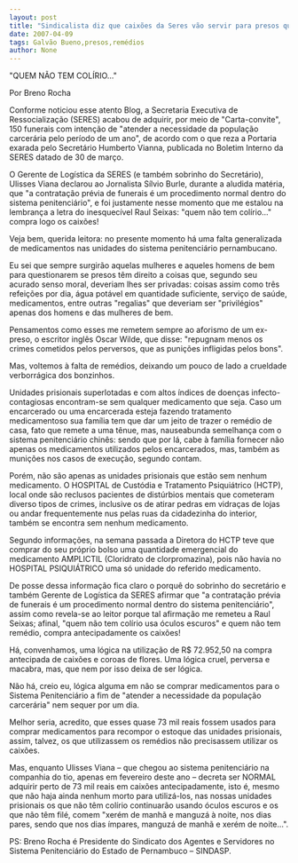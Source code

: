 ```yaml
---
layout: post
title: "Sindicalista diz que caixões da Seres vão servir para presos que vão morrer sem remédios"
date: 2007-04-09
tags: Galvão Bueno,presos,remédios
author: None
---
```




\"QUEM NÃO TEM COLÍRIO...\"


Por Breno Rocha


Conforme noticiou esse atento Blog, a Secretaria Executiva de Ressocialização (SERES) acabou de adquirir, por meio de \"Carta-convite\", 150 funerais com intenção de \"atender a necessidade da população carcerária pelo período de um ano\", de acordo com o que reza a Portaria exarada pelo Secretário Humberto Vianna, publicada no Boletim Interno da SERES datado de 30 de março.

O Gerente de Logística da SERES (e também sobrinho do Secretário), Ulisses Viana declarou ao Jornalista Sílvio Burle, durante a aludida matéria, que \"a contratação prévia de funerais é um procedimento normal dentro do sistema penitenciário\", e foi justamente nesse momento que me estalou na lembrança a letra do inesquecível Raul Seixas: \"quem não tem colírio...\" compra logo os caixões!

Veja bem, querida leitora: no presente momento há uma falta generalizada de medicamentos nas unidades do sistema penitenciário pernambucano.

Eu sei que sempre surgirão aquelas mulheres e aqueles homens de bem para questionarem se presos têm direito a coisas que, segundo seu acurado senso moral, deveriam lhes ser privadas: coisas assim como três refeições por dia, água potável em quantidade suficiente, serviço de saúde, medicamentos, entre outras \"regalias\" que deveriam ser \"privilégios\" apenas dos homens e das mulheres de bem.

Pensamentos como esses me remetem sempre ao aforismo de um ex-preso, o escritor inglês Oscar Wilde, que disse: \"repugnam menos os crimes cometidos pelos perversos, que as punições infligidas pelos bons\".

Mas, voltemos à falta de remédios, deixando um pouco de lado a crueldade verborrágica dos bonzinhos.

Unidades prisionais superlotadas e com altos índices de doenças infecto-contagiosas encontram-se sem qualquer medicamento que seja. Caso um encarcerado ou uma encarcerada esteja fazendo tratamento medicamentoso sua família tem que dar um jeito de trazer o remédio de casa, fato que remete a uma tênue, mas, nauseabunda semelhança com o sistema penitenciário chinês: sendo que por lá, cabe à família fornecer não apenas os medicamentos utilizados pelos encarcerados, mas, também as munições nos casos de execução, segundo contam.

Porém, não são apenas as unidades prisionais que estão sem nenhum medicamento. O HOSPITAL de Custódia e Tratamento Psiquiátrico (HCTP), local onde são reclusos pacientes de distúrbios mentais que cometeram diverso tipos de crimes, inclusive os de atirar pedras em vidraças de lojas ou andar frequentemente nus pelas ruas da cidadezinha do interior, também se encontra sem nenhum medicamento.

Segundo informações, na semana passada a Diretora do HCTP teve que comprar do seu próprio bolso uma quantidade emergencial do medicamento AMPLICTIL (Cloridrato de clorpromazina), pois não havia no HOSPITAL PSIQUIÁTRICO uma só unidade do referido medicamento.

De posse dessa informação fica claro o porquê do sobrinho do secretário e também Gerente de Logística da SERES afirmar que \"a contratação prévia de funerais é um procedimento normal dentro do sistema penitenciário\", assim como revela-se ao leitor porque tal afirmação me remeteu a Raul Seixas; afinal, \"quem não tem colírio usa óculos escuros\" e quem não tem remédio, compra antecipadamente os caixões!

Há, convenhamos, uma lógica na utilização de R$ 72.952,50 na compra antecipada de caixões e coroas de flores. Uma lógica cruel, perversa e macabra, mas, que nem por isso deixa de ser lógica.

Não há, creio eu, lógica alguma em não se comprar medicamentos para o Sistema Penitenciário a fim de \"atender a necessidade da população carcerária\" nem sequer por um dia.

Melhor seria, acredito, que esses quase 73 mil reais fossem usados para comprar medicamentos para recompor o estoque das unidades prisionais, assim, talvez, os que utilizassem os remédios não precisassem utilizar os caixões.

Mas, enquanto Ulisses Viana – que chegou ao sistema penitenciário na companhia do tio, apenas em fevereiro deste ano – decreta ser NORMAL adquirir perto de 73 mil reais em caixões antecipadamente, isto é, mesmo que não haja ainda nenhum morto para utilizá-los, nas nossas unidades prisionais os que não têm colírio continuarão usando óculos escuros e os que não têm filé, comem \"xerém de manhã e manguzá à noite, nos dias pares, sendo que nos dias ímpares, manguzá de manhã e xerém de noite...\".

PS: Breno Rocha é Presidente do Sindicato dos Agentes e Servidores no Sistema Penitenciário do Estado de Pernambuco – SINDASP. 
